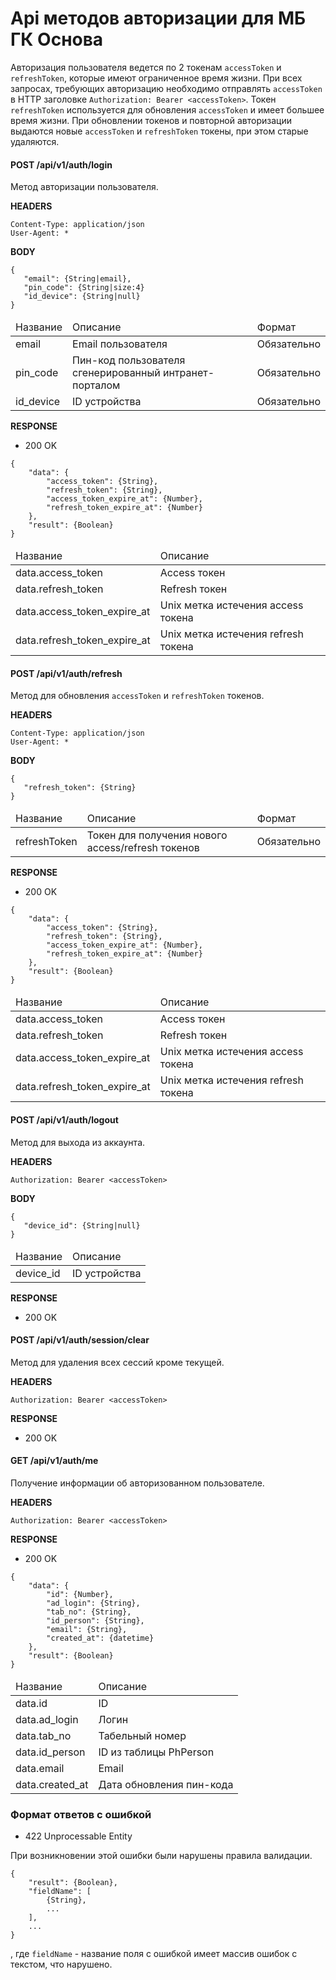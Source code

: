 # Api методов авторизации  для МБ ГК Основа

Авторизация пользователя ведется по 2 токенам `accessToken` и `refreshToken`, которые имеют ограниченное время жизни. 
При всех запросах, требующих авторизацию необходимо отправлять `accessToken` в HTTP заголовке 
`Authorization: Bearer <accessToken>`. Токен `refreshToken` используется для обновления `accessToken` и имеет большее 
время жизни. При обновлении токенов и повторной авторизации выдаются новые `accessToken` и `refreshToken` токены, при 
этом старые удаляются.

#### POST /api/v1/auth/login

Метод авторизации пользователя.

<b>HEADERS</b>

```
Content-Type: application/json
User-Agent: *
```
 
<b>BODY</b>
 ```
{
    "email": {String|email},
    "pin_code": {String|size:4}
    "id_device": {String|null}
}
 ```

<table>
    <thead>
        <tr>
            <td>Название</td>
            <td>Описание</td>
            <td>Формат</td>
        </tr>
    </thead>
    <tbody>
        <tr>
            <td>email</td>
            <td>Email пользователя</td>
            <td>Обязательно</td>
        </tr>
        <tr>
            <td>pin_code</td>
            <td>Пин-код пользователя сгенерированный интранет-порталом</td>
            <td>Обязательно</td>
        </tr>
        <tr>
            <td>id_device</td>
            <td>ID устройства</td>
            <td>Обязательно</td>
        </tr>
    </tbody>
</table>

<b>RESPONSE</b>

+ 200 OK

```
{
    "data": {
        "access_token": {String},
        "refresh_token": {String},
        "access_token_expire_at": {Number},
        "refresh_token_expire_at": {Number}
    },
    "result": {Boolean}
}
```
<table>
    <thead>
        <tr>
            <td>Название</td>
            <td>Описание</td>
        </tr>
    </thead>
    <tbody>
         <tr>
            <td>data.access_token</td>
            <td>Access токен</td>
        </tr>
        <tr>
            <td>data.refresh_token</td>
            <td>Refresh токен</td>
        </tr>
        <tr>
            <td>data.access_token_expire_at</td>
            <td>Unix метка истечения access токена</td>
        </tr>
        <tr>
            <td>data.refresh_token_expire_at</td>
            <td>Unix метка истечения refresh токена</td>
        </tr>
    </tbody>
</table>

#### POST /api/v1/auth/refresh

Метод для обновления `accessToken` и `refreshToken` токенов.

<b>HEADERS</b>

```
Content-Type: application/json
User-Agent: *
```
 
<b>BODY</b>
 ```
{
    "refresh_token": {String}
}
 ```

<table>
    <thead>
        <tr>
            <td>Название</td>
            <td>Описание</td>
            <td>Формат</td>
        </tr>
    </thead>
    <tbody>
        <tr>
            <td>refreshToken</td>
            <td>Токен для получения нового access/refresh токенов</td>
            <td>Обязательно</td>
        </tr>
    </tbody>
</table>

<b>RESPONSE</b>

+ 200 OK

```
{
    "data": {
        "access_token": {String},
        "refresh_token": {String},
        "access_token_expire_at": {Number},
        "refresh_token_expire_at": {Number}
    },
    "result": {Boolean}
}
```
<table>
    <thead>
        <tr>
            <td>Название</td>
            <td>Описание</td>
        </tr>
    </thead>
    <tbody>
         <tr>
            <td>data.access_token</td>
            <td>Access токен</td>
        </tr>
        <tr>
            <td>data.refresh_token</td>
            <td>Refresh токен</td>
        </tr>
        <tr>
            <td>data.access_token_expire_at</td>
            <td>Unix метка истечения access токена</td>
        </tr>
        <tr>
            <td>data.refresh_token_expire_at</td>
            <td>Unix метка истечения refresh токена</td>
        </tr>
    </tbody>
</table>

#### POST /api/v1/auth/logout

Метод для выхода из аккаунта.

<b>HEADERS</b>

```
Authorization: Bearer <accessToken>
```

<b>BODY</b>
 ```
{
    "device_id": {String|null}
}
```

<table>
    <thead>
        <tr>
            <td>Название</td>
            <td>Описание</td>
        </tr>
    </thead>
    <tbody>
         <tr>
            <td>device_id</td>
            <td>ID устройства</td>
        </tr>
    </tbody>
</table> 

<b>RESPONSE</b>

+ 200 OK

#### POST /api/v1/auth/session/clear

Метод для удаления всех сессий кроме текущей.

<b>HEADERS</b>

```
Authorization: Bearer <accessToken>
```

<b>RESPONSE</b>

+ 200 OK


#### GET /api/v1/auth/me

Получение информации об авторизованном пользователе.

<b>HEADERS</b>

```
Authorization: Bearer <accessToken>
```

<b>RESPONSE</b>

+ 200 OK

```
{
    "data": {
        "id": {Number},
        "ad_login": {String},
        "tab_no": {String},
        "id_person": {String},
        "email": {String},
        "created_at": {datetime}
    },
    "result": {Boolean}
}
```

<table>
    <thead>
        <tr>
            <td>Название</td>
            <td>Описание</td>
        </tr>
    </thead>
    <tbody>
         <tr>
            <td>data.id</td>
            <td>ID</td>
        </tr>
        <tr>
            <td>data.ad_login</td>
            <td>Логин</td>
        </tr>
        <tr>
            <td>data.tab_no</td>
            <td>Табельный номер</td>
        </tr>
        <tr>
            <td>data.id_person</td>
            <td>ID из таблицы PhPerson</td>
        </tr>
        <tr>
            <td>data.email</td>
            <td>Email</td>
        </tr>
        <tr>
            <td>data.created_at</td>
            <td>Дата обновления пин-кода</td>
        </tr>
    </tbody>
</table>

### Формат ответов с ошибкой

+ 422 Unprocessable Entity

При возникновении этой ошибки были нарушены правила валидации. 

```
{
    "result": {Boolean},
    "fieldName": [
        {String},
        ...
    ],
    ...
}
```
, где `fieldName` - название поля с ошибкой имеет массив ошибок с текстом, что нарушено.


